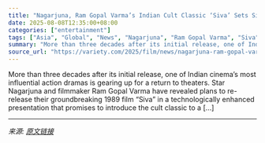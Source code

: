 ```yaml
---
title: "Nagarjuna, Ram Gopal Varma’s Indian Cult Classic ‘Siva’ Sets Sights on Theatrical Re-Release (EXCLUSIVE)"
date: 2025-08-08T12:35:00+08:00
categories: ["entertainment"]
tags: ["Asia", "Global", "News", "Nagarjuna", "Ram Gopal Varma", "Siva"]
summary: "More than three decades after its initial release, one of Indian cinema&#8217;s most influential action dramas is gearing up for a return to theaters. Star Nagarjuna and filmmaker Ram Gopal Varma have"
source_url: "https://variety.com/2025/film/news/nagarjuna-ram-gopal-varma-siva-rerelease-1236482331/"
---
```


More than three decades after its initial release, one of Indian cinema&#8217;s most influential action dramas is gearing up for a return to theaters. Star Nagarjuna and filmmaker Ram Gopal Varma have revealed plans to re-release their groundbreaking 1989 film &#8220;Siva&#8221; in a technologically enhanced presentation that promises to introduce the cult classic to a [&#8230;]

---

*来源: [原文链接](https://variety.com/2025/film/news/nagarjuna-ram-gopal-varma-siva-rerelease-1236482331/)*
